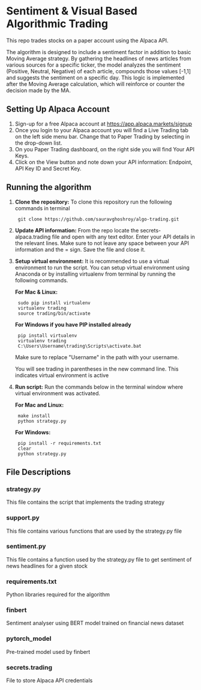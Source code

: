 # Sentiment & Visual Based Algorithmic Trading
This repo trades stocks on a paper account using the Alpaca API.

The algorithm is designed to include a sentiment factor in addition to basic Moving Average strategy. By gathering the headlines of news articles from various sources for a specific ticker, the model analyzes the sentiment (Positive, Neutral, Negative) of each article, compounds those values [-1,1] and suggests the sentiment on a specific day. This logic is implemented after the Moving Average calculation, which will reinforce or counter the decision made by the MA.

## Setting Up Alpaca Account
1. Sign-up for a free Alpaca account at <https://app.alpaca.markets/signup>
2. Once you login to your Alpaca account you will find a Live Trading tab on the left side menu bar. Change that to Paper Trading by selecting in the drop-down list.
3. On you Paper Trading dashboard, on the right side you will find Your API Keys.
4. Click on the View button and note down your API information: Endpoint, API Key ID and Secret Key.

## Running the algorithm
1. **Clone the repository:** To clone this repository run the following commands in terminal

		git clone https://github.com/sauravghoshroy/algo-trading.git

2. **Update API information:** From the repo locate the secrets-alpaca.trading file and open with any text editor. Enter your API details in the relevant lines. Make sure to not leave any space between your API information and the = sign. Save the file and close it.

3. **Setup virtual environment:** It is recommended to use a virtual environment to run the script. You can setup virtual environment using Anaconda or by installing virtualenv from terminal by running the following commands.
	
	**For Mac & Linux:**
		
		sudo pip install virtualenv 
		virtualenv trading
		source trading/bin/activate
		
	**For Windows if you have PIP installed already**
		
		pip install virtualenv
		virtualenv trading
		C:\Users\Username\trading\Scripts\activate.bat
	Make sure to replace "Username" in the path with your username. 

	You will see trading in parentheses in the new command line. This indicates virtual environment is active

4. **Run script:** Run the commands below in the terminal window where virtual environment was activated.

	**For Mac and Linux:**

		make install
		python strategy.py

	**For Windows:**

		pip install -r requirements.txt
		clear
		python strategy.py

## File Descriptions

### strategy.py
This file contains the script that implements the trading strategy

### support.py
This file contains various functions that are used by the strategy.py file

### sentiment.py
This file contains a function used by the strategy.py file to get sentiment of news headlines for a given stock

### requirements.txt
Python libraries required for the algorithm

### finbert
Sentiment analyser using BERT model trained on financial news dataset

### pytorch_model
Pre-trained model used by finbert

### secrets.trading
File to store Alpaca API credentials

